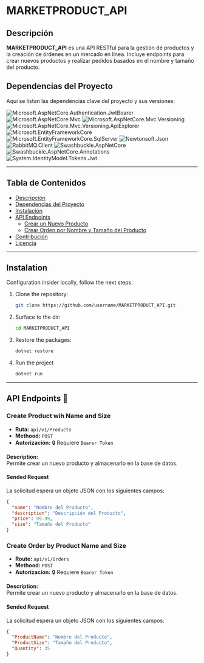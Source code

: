 # MARKETPRODUCT_API

## Descripción
**MARKETPRODUCT_API** es una API RESTful para la gestión de productos y la creación de órdenes en un mercado en línea. Incluye endpoints para crear nuevos productos y realizar pedidos basados en el nombre y tamaño del producto.

## Dependencias del Proyecto
Aquí se listan las dependencias clave del proyecto y sus versiones:

![Microsoft.AspNetCore.Authentication.JwtBearer](https://img.shields.io/badge/Microsoft.AspNetCore.Authentication.JwtBearer-8.0.10-blue)
![Microsoft.AspNetCore.Mvc](https://img.shields.io/badge/Microsoft.AspNetCore.Mvc-2.2.0-blue)
![Microsoft.AspNetCore.Mvc.Versioning](https://img.shields.io/badge/Microsoft.AspNetCore.Mvc.Versioning-5.1.0-blue)
![Microsoft.AspNetCore.Mvc.Versioning.ApiExplorer](https://img.shields.io/badge/Microsoft.AspNetCore.Mvc.Versioning.ApiExplorer-5.1.0-blue)
![Microsoft.EntityFrameworkCore](https://img.shields.io/badge/Microsoft.EntityFrameworkCore-8.0.10-blue)
![Microsoft.EntityFrameworkCore.SqlServer](https://img.shields.io/badge/Microsoft.EntityFrameworkCore.SqlServer-8.0.10-blue)
![Newtonsoft.Json](https://img.shields.io/badge/Newtonsoft.Json-13.0.3-blue)
![RabbitMQ.Client](https://img.shields.io/badge/RabbitMQ.Client-6.8.1-blue)
![Swashbuckle.AspNetCore](https://img.shields.io/badge/Swashbuckle.AspNetCore-6.4.0-blue)
![Swashbuckle.AspNetCore.Annotations](https://img.shields.io/badge/Swashbuckle.AspNetCore.Annotations-6.9.0-blue)
![System.IdentityModel.Tokens.Jwt](https://img.shields.io/badge/System.IdentityModel.Tokens.Jwt-8.1.2-blue)

---

## Tabla de Contenidos
- [Descripción](#descripción)
- [Dependencias del Proyecto](#dependencias-del-proyecto)
- [Instalación](#instalación)
- [API Endpoints](#api-endpoints)
  - [Crear un Nuevo Producto](#crear-un-nuevo-producto)
  - [Crear Orden por Nombre y Tamaño del Producto](#crear-orden-por-nombre-y-tamaño-del-producto)
- [Contribución](#contribución)
- [Licencia](#licencia)
---
## Instalation
Configuration insider locally, follow the next steps:
1. Clone the repository:
   ```bash
   git clone https://github.com/username/MARKETPRODUCT_API.git
   ```
2. Surface to the dir:
   ```bash
   cd MARKETPRODUCT_API
   ```
3. Restore the packages:
   ```bash
   dotnet restore
   ```
4. Run the project
   ```bash
   dotnet run
   ```
---
## API Endpoints 📌

### Create Product wih Name and Size

- **Ruta:** `api/v1/Products`  
- **Methood:** `POST`  
- **Autorización:** 🔒 Requiere `Bearer Token`

**Description:**  
Permite crear un nuevo producto y almacenarlo en la base de datos.

#### Sended Request
La solicitud espera un objeto JSON con los siguientes campos:

```json
{
  "name": "Nombre del Producto",
  "description": "Descripción del Producto",
  "price": 99.99,
  "size": "Tamaño del Producto"
}
```
### Create Order by Product Name and Size

- **Route:** `api/v1/Orders`
- **Methood:** `POST`
- **Autorización:** 🔒 Requiere `Bearer Token`

**Description:**  
Permite crear un nuevo producto y almacenarlo en la base de datos.

#### Sended Request
La solicitud espera un objeto JSON con los siguientes campos:

```json
{
  "ProductName": "Nombre del Producto",
  "ProductSize": "Tamaño del Producto",
  "Quantity": 35
}
```

